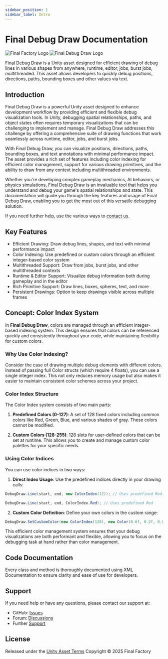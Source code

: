 ```yaml
---
sidebar_position: 1
sidebar_label: Intro
---
```


# Final Debug Draw Documentation

![Final Factory Logo](https://static.wixstatic.com/media/880a29_adf69d1f5217420c946012af55973e12~mv2.png)  ![Final Debug Draw Logo](https://static.wixstatic.com/media/880a29_32d6220e763b4eff8b9a74a4f0f011bb~mv2.png)



[Final Debug Draw](https://finalfactory.de/unity-asset-debug-draw) is a Unity asset designed for efficient drawing of debug lines in various shapes from anywhere, runtime, editor, jobs, burst jobs, multithreaded. This asset allows developers to quickly debug positions, directions, paths, bounding boxes and other values via text.

## Introduction

Final Debug Draw is a powerful Unity asset designed to enhance development workflow by providing efficient and flexible debug visualization tools. In Unity, debugging spatial relationships, paths, and object states often requires temporary visualizations that can be challenging to implement and manage. Final Debug Draw addresses this challenge by offering a comprehensive suite of drawing functions that work seamlessly across runtime, editor, jobs, and burst jobs.

With Final Debug Draw, you can visualize positions, directions, paths, bounding boxes, and text annotations with minimal performance impact. The asset provides a rich set of features including color indexing for efficient color management, support for various drawing primitives, and the ability to draw from any context including multithreaded environments.

Whether you're developing complex gameplay mechanics, AI behaviors, or physics simulations, Final Debug Draw is an invaluable tool that helps you understand and debug your game's spatial relationships and state. This documentation will guide you through the key features and usage of Final Debug Draw, enabling you to get the most out of this versatile debugging solution.

If you need further help, use the various ways to [contact us](#support).

## Key Features
- Efficient Drawing: Draw debug lines, shapes, and text with minimal performance impact
- Color Indexing: Use predefined or custom colors through an efficient integer-based color system
- Multithreaded Support: Draw from jobs, burst jobs, and other multithreaded contexts
- Runtime & Editor Support: Visualize debug information both during gameplay and in the editor
- Rich Primitive Support: Draw lines, boxes, spheres, text, and more
- Persistent Drawings: Option to keep drawings visible across multiple frames

## Concept: Color Index System

In **Final Debug Draw**, colors are managed through an efficient integer-based indexing system. This design ensures that colors can be referenced quickly and consistently throughout your code, while maintaining flexibility for custom colors.

### Why Use Color Indexing?

Consider the case of drawing multiple debug elements with different colors. Instead of passing full Color structs (which require 4 floats), you can use a single integer index. This not only reduces memory usage but also makes it easier to maintain consistent color schemes across your project.

### Color Index Structure

The Color Index system consists of two main parts:

1. **Predefined Colors (0-127)**: A set of 128 fixed colors including common colors like Red, Green, Blue, and various shades of gray. These colors cannot be modified.

2. **Custom Colors (128-255)**: 128 slots for user-defined colors that can be set at runtime. This allows you to create and manage custom color palettes for your specific needs.

### Using Color Indices

You can use color indices in two ways:

1. **Direct Index Usage**: Use the predefined indices directly in your drawing calls:
```csharp
DebugDraw.Line(start, end, new ColorIndex(12)); // Uses predefined Red
```

```csharp
DebugDraw.Line(start, end, ColorIndex.Red); // Uses predefined Red
```

2. **Custom Color Definition**: Define your own colors in the custom range:
```csharp
DebugDraw.SetCustomColor(new ColorIndex(128), new Color(0.6f, 0.2f, 0.8f, 1.0f));
```

This efficient color management system ensures that your debug visualizations are both performant and flexible, allowing you to focus on the debugging task at hand rather than color management.

## Code Documentation

Every class and method is thoroughly documented using XML Documentation to ensure clarity and ease of use for developers.

## Support

If you need help or have any questions, please contact our support at:

- GitHub: [Issues](https://github.com/FinalFactory/FinalDebugDraw/issues)
- Forum: [Discussions](https://github.com/FinalFactory/FinalDebugDraw/discussions)
- Further [Support](./../support)

## License

Released under the <a href="https://unity.com/legal/as-terms" target="_blank">Unity Asset Terms</a>
Copyright © 2025 Final Factory